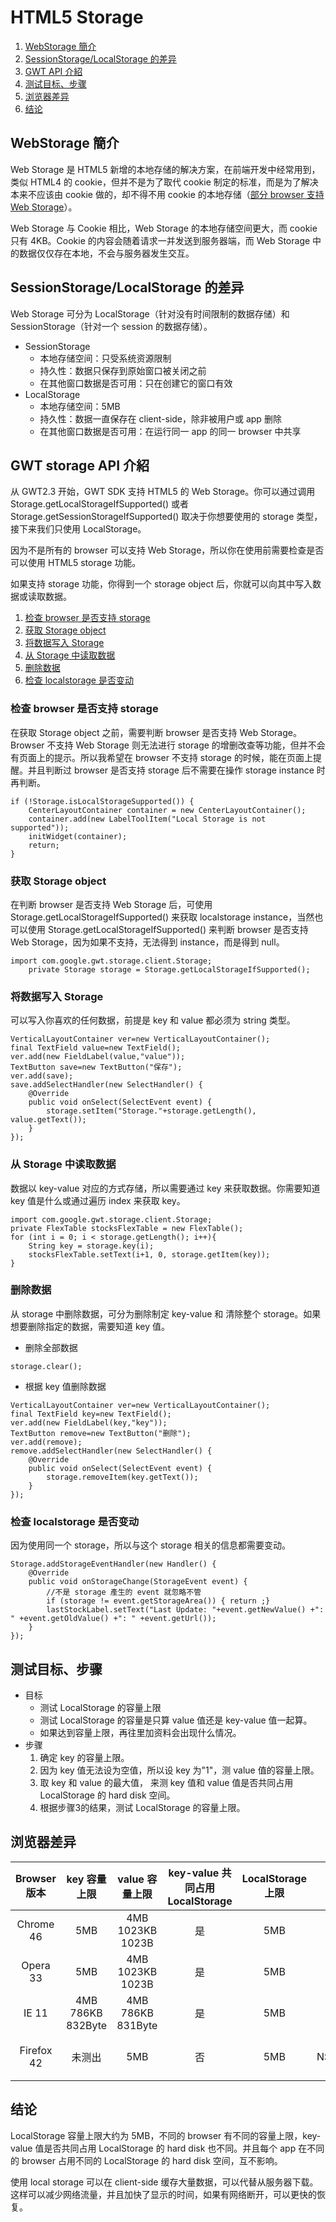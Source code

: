 HTML5 Storage
=============

1. [WebStorage 簡介](#SummaryOfStorage)
2. [SessionStorage/LocalStorage 的差异](#SessionStorageAndLocalStorage)
3. [GWT API 介紹](#Introduction)
4. [测试目标、步骤](#Test)
5. [浏览器差异](#Difference)
6. [结论](#Conclusion)

## WebStorage 簡介<a id='SummaryOfStorage'></a>

Web Storage 是 HTML5 新增的本地存储的解决方案，在前端开发中经常用到，类似 HTML4 的 cookie，但并不是为了取代 cookie 制定的标准，而是为了解决本来不应该由 cookie 做的，却不得不用 cookie 的本地存储（[部分 browser 支持 Web Storage](http://caniuse.com/#feat=namevalue-storage)）。

Web Storage 与 Cookie 相比，Web Storage 的本地存储空间更大，而 cookie 只有 4KB。Cookie 的内容会随着请求一并发送到服务器端，而 Web Storage 中的数据仅仅存在本地，不会与服务器发生交互。

## SessionStorage/LocalStorage 的差异<a id='SessionStorageAndLocalStorage'></a>

Web Storage 可分为 LocalStorage（针对没有时间限制的数据存储）和 SessionStorage（针对一个 session 的数据存储）。

* SessionStorage
	* 本地存储空间：只受系统资源限制
	* 持久性：数据只保存到原始窗口被关闭之前
	* 在其他窗口数据是否可用：只在创建它的窗口有效
* LocalStorage
	* 本地存储空间：5MB
	* 持久性：数据一直保存在 client-side，除非被用户或 app 删除
	* 在其他窗口数据是否可用：在运行同一 app 的同一 browser 中共享

## GWT storage API 介紹<a id='Introduction'></a>

从 GWT2.3 开始，GWT SDK 支持 HTML5 的 Web Storage。你可以通过调用 Storage.getLocalStorageIfSupported() 或者 Storage.getSessionStorageIfSupported() 取决于你想要使用的 storage 类型，接下来我们只使用 LocalStorage。

因为不是所有的 browser 可以支持 Web Storage，所以你在使用前需要检查是否可以使用 HTML5 storage 功能。

如果支持 storage 功能，你得到一个 storage object 后，你就可以向其中写入数据或读取数据。

1. [检查 browser 是否支持 storage](#Check)
2. [获取 Storage object](#Get)
3. [将数据写入 Storage](#Write)
4. [从 Storage 中读取数据](#Read)
5. [删除数据](#Delete)
6. [检查 localstorage 是否变动](#Event)

### 检查 browser 是否支持 storage<a id='Check'></a>
在获取 Storage object 之前，需要判断 browser 是否支持 Web Storage。Browser 不支持 Web Storage 则无法进行 storage 的增删改查等功能，但并不会有页面上的提示。所以我希望在 browser 不支持 storage 的时候，能在页面上提醒。并且判断过 browser 是否支持 storage 后不需要在操作 storage instance 时再判断。

```
if (!Storage.isLocalStorageSupported()) {
	CenterLayoutContainer container = new CenterLayoutContainer();
	container.add(new LabelToolItem("Local Storage is not supported"));
	initWidget(container);
	return;
}
```

### 获取 Storage object<a id='Get'></a>
在判断 browser 是否支持 Web Storage 后，可使用 Storage.getLocalStorageIfSupported() 来获取 localstorage instance，当然也可以使用 Storage.getLocalStorageIfSupported() 来判断 browser 是否支持 Web Storage，因为如果不支持，无法得到 instance，而是得到 null。

```
import com.google.gwt.storage.client.Storage;
	private Storage storage = Storage.getLocalStorageIfSupported();
```

### 将数据写入 Storage<a id='Write'></a>

可以写入你喜欢的任何数据，前提是 key 和 value 都必须为 string 类型。

```
VerticalLayoutContainer ver=new VerticalLayoutContainer();
final TextField value=new TextField();
ver.add(new FieldLabel(value,"value"));
TextButton save=new TextButton("保存");
ver.add(save);
save.addSelectHandler(new SelectHandler() {
	@Override
	public void onSelect(SelectEvent event) {
		storage.setItem("Storage."+storage.getLength(), value.getText());
	}
});
```

### 从 Storage 中读取数据<a id='Read'></a>

数据以 key-value 对应的方式存储，所以需要通过 key 来获取数据。你需要知道 key 值是什么或通过遍历 index 来获取 key。

```
import com.google.gwt.storage.client.Storage;
private FlexTable stocksFlexTable = new FlexTable();
for (int i = 0; i < storage.getLength(); i++){
	String key = storage.key(i);
	stocksFlexTable.setText(i+1, 0, storage.getItem(key));
}
```

### 删除数据<a id='Delete'></a>

从 storage 中删除数据，可分为删除制定 key-value 和 清除整个 storage。如果想要删除指定的数据，需要知道 key 值。

* 删除全部数据

```
storage.clear();
```

* 根据 key 值删除数据

```
VerticalLayoutContainer ver=new VerticalLayoutContainer();
final TextField key=new TextField();
ver.add(new FieldLabel(key,"key"));
TextButton remove=new TextButton("删除");
ver.add(remove);
remove.addSelectHandler(new SelectHandler() {
	@Override
	public void onSelect(SelectEvent event) {
		storage.removeItem(key.getText());
	}
});
```

### 检查 localstorage 是否变动<a id='Event'></a>

因为使用同一个 storage，所以与这个 storage 相关的信息都需要变动。

```
Storage.addStorageEventHandler(new Handler() {
	@Override
	public void onStorageChange(StorageEvent event) {
		//不是 storage 產生的 event 就忽略不管
		if (storage != event.getStorageArea()) { return ;}
		lastStockLabel.setText("Last Update: "+event.getNewValue() +": " +event.getOldValue() +": " +event.getUrl());
	}
});
```

## 测试目标、步骤<a id='Test'></a>

* 目标
	* 测试 LocalStorage 的容量上限
	* 测试 LocalStorage 的容量是只算 value 值还是 key-value 值一起算。
	* 如果达到容量上限，再往里加资料会出现什么情况。
* 步骤
	1. 确定 key 的容量上限。
	2. 因为 key 值无法设为空值，所以设 key 为"1"，测 value 值的容量上限。
	3. 取 key 和 value 的最大值，
	来测 key 值和 value 值是否共同占用 LocalStorage 的 hard disk 空间。
	4. 根据步骤3的结果，测试 LocalStorage 的容量上限。

## 浏览器差异<a id='Difference'></a>

|Browser 版本|key 容量上限| value 容量上限|key-value 共同占用 LocalStorage|LocalStorage 上限|达到上限后情况|
|:----------:|:----------:|:-------------:|:-----------------------------:|:---------------:|:------------:|
|Chrome 46|5MB|4MB 1023KB 1023B|是|5MB|出现 QuotaExceededError 错误|
|Opera 33|5MB|4MB 1023KB 1023B|是|5MB|出现 QuotaExceededError 错误|
|IE 11|4MB 786KB 832Byte|4MB 786KB 831Byte|是|5MB|出现 QuotaExceededError 错误|
|Firefox 42|未测出|5MB|否|5MB|value 值达到容量上限后，出现 NS_ERROR_DOM_QUOTA_REACHED 异常|

## 结论<a id='Conclusion'></a>
LocalStorage 容量上限大约为 5MB，不同的 browser 有不同的容量上限，key-value 值是否共同占用 LocalStorage 的 hard disk 也不同。并且每个 app 在不同的 browser 占用不同的 LocalStorage 的 hard disk 空间，互不影响。

使用 local storage 可以在 client-side 缓存大量数据，可以代替从服务器下载。这样可以减少网络流量，并且加快了显示的时间，如果有网络断开，可以更快的恢复。